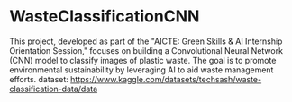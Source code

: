 # WasteClassificationCNN
This project, developed as part of the "AICTE: Green Skills &amp; AI Internship Orientation Session," focuses on building a Convolutional Neural Network (CNN) model to classify images of plastic waste. The goal is to promote environmental sustainability by leveraging AI to aid waste management efforts.
dataset: https://www.kaggle.com/datasets/techsash/waste-classification-data/data
